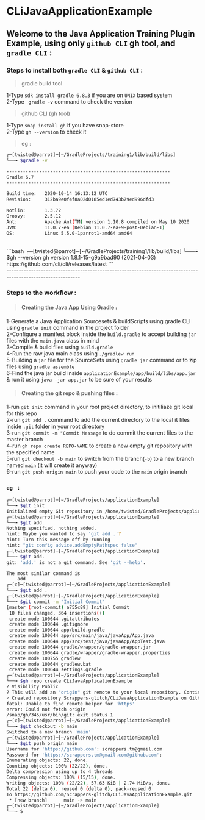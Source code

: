 # CLiJavaApplicationExample

## Welcome to the Java Application Training Plugin Example, using only ```github CLI``` gh tool, and ```gradle CLI``` :

### Steps to install both ```gradle CLI``` & ```github CLI``` :

>gradle build tool

1-Type ```sdk install gradle 6.8.3``` if you are on ```UNIX``` based system
<br>
2-Type ``` gradle -v``` command to check the version
<br>

>github CLI (gh tool)

1-Type ```snap install gh``` if you have snap-store
<br>
2-Type ```gh --version``` to check it
<br>

>eg : 
```bash
┌─[twisted@parrot]─[~/GradleProjects/training1/lib/build/libs]
└──╼ $gradle -v

------------------------------------------------------------
Gradle 6.7
------------------------------------------------------------

Build time:   2020-10-14 16:13:12 UTC
Revision:     312ba9e0f4f8a02d01854d1ed743b79ed996dfd3

Kotlin:       1.3.72
Groovy:       2.5.12
Ant:          Apache Ant(TM) version 1.10.8 compiled on May 10 2020
JVM:          11.0.7-ea (Debian 11.0.7-ea+9-post-Debian-1)
OS:           Linux 5.5.0-1parrot1-amd64 amd64

```
<br>
```bash
┌─[twisted@parrot]─[~/GradleProjects/training1/lib/build/libs]
└──╼ $gh --version
gh version 1.8.1-15-g9a9bad90 (2021-04-03)
https://github.com/cli/cli/releases/latest
```
<br>
------------------------------------------------------------------------------------------------------------
<br>

### Steps to the workflow :

>#### Creating the Java App Using Gradle :

1-Generate a Java Application Sourcesets & buildScripts using gradle CLI using ```gradle init``` command in the project folder
<br>
2-Configure a manifest block inside the ```build.gradle``` to accept building ```jar``` files with the ```main.java``` class in mind
<br>
3-Compile & build files using ```build.gradle```
<br>
4-Run the raw java main class using ```./gradlew run``` 
<br>
5-Building a ```jar``` file for the SourceSets using ```gradle jar``` command or to zip files using ```gradle assemble```
<br>
6-Find the java jar build inside ```applicationExample/app/build/libs/app.jar``` & run it using ```java -jar app.jar``` to be sure of your results
<br>

>#### Creating the git repo & pushing files : 

1-run ```git init``` command in your root project directory, to initiliaze git local for this repo
<br>
2-run ```git add .``` command to add the current directory to the local it files inside ```.git``` folder in your root directory
<br>
3-run ```git commit -m "Commit Message``` to do commit the current files to the master branch
<br>
4-run ```gh repo create REPO-NAME``` to create a new empty git repository with the specified name
<br>
5-run ```git checkout -b main``` to switch from the branch(```-b```) to a new branch named ```main``` (it will create it anyway)
<br>
6-run ```git push origin main``` to push your code to the ```main``` origin branch
<br>

### ```eg ``` :

```bash
┌─[twisted@parrot]─[~/GradleProjects/applicationExample]
└──╼ $git init
Initialized empty Git repository in /home/twisted/GradleProjects/applicationExample/.git/
┌─[twisted@parrot]─[~/GradleProjects/applicationExample]
└──╼ $git add
Nothing specified, nothing added.
hint: Maybe you wanted to say 'git add .'?
hint: Turn this message off by running
hint: "git config advice.addEmptyPathspec false"
┌─[twisted@parrot]─[~/GradleProjects/applicationExample]
└──╼ $git add.
git: 'add.' is not a git command. See 'git --help'.

The most similar command is
	add
┌─[✗]─[twisted@parrot]─[~/GradleProjects/applicationExample]
└──╼ $git add .
┌─[twisted@parrot]─[~/GradleProjects/applicationExample]
└──╼ $git commit -m "Initial Commit"
[master (root-commit) a755c89] Initial Commit
 10 files changed, 364 insertions(+)
 create mode 100644 .gitattributes
 create mode 100644 .gitignore
 create mode 100644 app/build.gradle
 create mode 100644 app/src/main/java/javaApp/App.java
 create mode 100644 app/src/test/java/javaApp/AppTest.java
 create mode 100644 gradle/wrapper/gradle-wrapper.jar
 create mode 100644 gradle/wrapper/gradle-wrapper.properties
 create mode 100755 gradlew
 create mode 100644 gradlew.bat
 create mode 100644 settings.gradle
┌─[twisted@parrot]─[~/GradleProjects/applicationExample]
└──╼ $gh repo create CLiJavaApplicationExample
? Visibility Public
? This will add an "origin" git remote to your local repository. Continue? Yes
✓ Created repository Scrappers-glitch/CLiJavaApplicationExample on GitHub
fatal: Unable to find remote helper for 'https'
error: Could not fetch origin
/snap/gh/345/usr/bin/git: exit status 1
┌─[✗]─[twisted@parrot]─[~/GradleProjects/applicationExample]
└──╼ $git checkout -b main
Switched to a new branch 'main'
┌─[twisted@parrot]─[~/GradleProjects/applicationExample]
└──╼ $git push origin main
Username for 'https://github.com': scrappers.tm@gmail.com
Password for 'https://scrappers.tm@gmail.com@github.com': 
Enumerating objects: 22, done.
Counting objects: 100% (22/22), done.
Delta compression using up to 4 threads
Compressing objects: 100% (15/15), done.
Writing objects: 100% (22/22), 57.63 KiB | 2.74 MiB/s, done.
Total 22 (delta 0), reused 0 (delta 0), pack-reused 0
To https://github.com/Scrappers-glitch/CLiJavaApplicationExample.git
 * [new branch]      main -> main
┌─[twisted@parrot]─[~/GradleProjects/applicationExample]
└──╼ $
```
